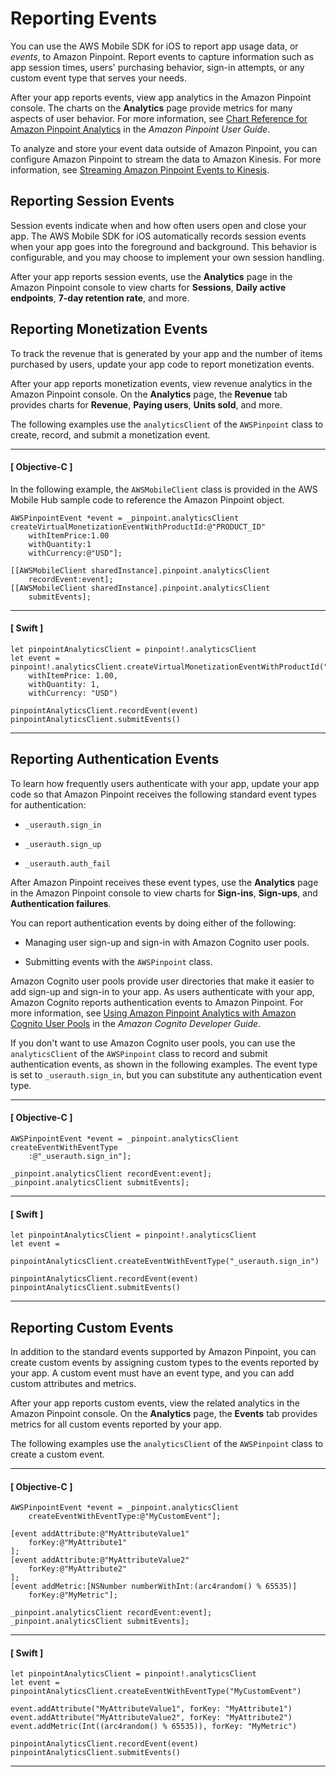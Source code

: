 # Reporting Events<a name="mobile-sdk-ios-events"></a>

You can use the AWS Mobile SDK for iOS to report app usage data, or *events*, to Amazon Pinpoint\. Report events to capture information such as app session times, users' purchasing behavior, sign\-in attempts, or any custom event type that serves your needs\.

After your app reports events, view app analytics in the Amazon Pinpoint console\. The charts on the **Analytics** page provide metrics for many aspects of user behavior\. For more information, see [Chart Reference for Amazon Pinpoint Analytics](http://docs.aws.amazon.com/pinpoint/latest/userguide/analytics-charts.html) in the *Amazon Pinpoint User Guide*\.

To analyze and store your event data outside of Amazon Pinpoint, you can configure Amazon Pinpoint to stream the data to Amazon Kinesis\. For more information, see [Streaming Amazon Pinpoint Events to Kinesis](analytics-streaming.md)\.

## Reporting Session Events<a name="mobile-sdk-ios-events-session"></a>

Session events indicate when and how often users open and close your app\. The AWS Mobile SDK for iOS automatically records session events when your app goes into the foreground and background\. This behavior is configurable, and you may choose to implement your own session handling\.

After your app reports session events, use the **Analytics** page in the Amazon Pinpoint console to view charts for **Sessions**, **Daily active endpoints**, **7\-day retention rate**, and more\.

## Reporting Monetization Events<a name="mobile-sdk-ios-events-monetization"></a>

To track the revenue that is generated by your app and the number of items purchased by users, update your app code to report monetization events\.

After your app reports monetization events, view revenue analytics in the Amazon Pinpoint console\. On the **Analytics** page, the **Revenue** tab provides charts for **Revenue**, **Paying users**, **Units sold**, and more\.

The following examples use the `analyticsClient` of the `AWSPinpoint` class to create, record, and submit a monetization event\.

------
#### [ Objective\-C ]

In the following example, the `AWSMobileClient` class is provided in the AWS Mobile Hub sample code to reference the Amazon Pinpoint object\.

```
AWSPinpointEvent *event = _pinpoint.analyticsClient
createVirtualMonetizationEventWithProductId:@"PRODUCT_ID"
    withItemPrice:1.00
    withQuantity:1
    withCurrency:@"USD"];

[[AWSMobileClient sharedInstance].pinpoint.analyticsClient 
    recordEvent:event];
[[AWSMobileClient sharedInstance].pinpoint.analyticsClient 
    submitEvents];
```

------
#### [ Swift ]

```
let pinpointAnalyticsClient = pinpoint!.analyticsClient
let event = pinpoint!.analyticsClient.createVirtualMonetizationEventWithProductId("PRODUCT_ID", 
    withItemPrice: 1.00, 
    withQuantity: 1, 
    withCurrency: "USD")

pinpointAnalyticsClient.recordEvent(event)
pinpointAnalyticsClient.submitEvents()
```

------

## Reporting Authentication Events<a name="mobile-sdk-ios-events-auth"></a>

To learn how frequently users authenticate with your app, update your app code so that Amazon Pinpoint receives the following standard event types for authentication:

+ `_userauth.sign_in`

+ `_userauth.sign_up`

+ `_userauth.auth_fail`

After Amazon Pinpoint receives these event types, use the **Analytics** page in the Amazon Pinpoint console to view charts for **Sign\-ins**, **Sign\-ups**, and **Authentication failures**\.

You can report authentication events by doing either of the following:

+ Managing user sign\-up and sign\-in with Amazon Cognito user pools\.

+ Submitting events with the `AWSPinpoint` class\.

Amazon Cognito user pools provide user directories that make it easier to add sign\-up and sign\-in to your app\. As users authenticate with your app, Amazon Cognito reports authentication events to Amazon Pinpoint\. For more information, see [Using Amazon Pinpoint Analytics with Amazon Cognito User Pools](http://docs.aws.amazon.com/cognito/latest/developerguide/cognito-user-pools-pinpoint-integration.html) in the *Amazon Cognito Developer Guide*\.

If you don't want to use Amazon Cognito user pools, you can use the `analyticsClient` of the `AWSPinpoint` class to record and submit authentication events, as shown in the following examples\. The event type is set to `_userauth.sign_in`, but you can substitute any authentication event type\.

------
#### [ Objective\-C ]

```
AWSPinpointEvent *event = _pinpoint.analyticsClient createEventWithEventType
    :@"_userauth.sign_in"];

_pinpoint.analyticsClient recordEvent:event];
_pinpoint.analyticsClient submitEvents];
```

------
#### [ Swift ]

```
let pinpointAnalyticsClient = pinpoint!.analyticsClient
let event = 
    pinpointAnalyticsClient.createEventWithEventType("_userauth.sign_in")

pinpointAnalyticsClient.recordEvent(event)
pinpointAnalyticsClient.submitEvents()
```

------

## Reporting Custom Events<a name="mobile-sdk-ios-events-custom"></a>

In addition to the standard events supported by Amazon Pinpoint, you can create custom events by assigning custom types to the events reported by your app\. A custom event must have an event type, and you can add custom attributes and metrics\.

After your app reports custom events, view the related analytics in the Amazon Pinpoint console\. On the **Analytics** page, the **Events** tab provides metrics for all custom events reported by your app\.

The following examples use the `analyticsClient` of the `AWSPinpoint` class to create a custom event\.

------
#### [ Objective\-C ]

```
AWSPinpointEvent *event = _pinpoint.analyticsClient 
    createEventWithEventType:@"MyCustomEvent"];

[event addAttribute:@"MyAttributeValue1" 
    forKey:@"MyAttribute1"
];
[event addAttribute:@"MyAttributeValue2" 
    forKey:@"MyAttribute2"
];
[event addMetric:[NSNumber numberWithInt:(arc4random() % 65535)] 
    forKey:@"MyMetric"];

_pinpoint.analyticsClient recordEvent:event];
_pinpoint.analyticsClient submitEvents];
```

------
#### [ Swift ]

```
let pinpointAnalyticsClient = pinpoint!.analyticsClient
let event = pinpointAnalyticsClient.createEventWithEventType("MyCustomEvent")

event.addAttribute("MyAttributeValue1", forKey: "MyAttribute1")
event.addAttribute("MyAttributeValue2", forKey: "MyAttribute2")
event.addMetric(Int((arc4random() % 65535)), forKey: "MyMetric")

pinpointAnalyticsClient.recordEvent(event)
pinpointAnalyticsClient.submitEvents()
```

------